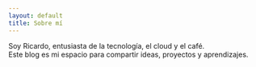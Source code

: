 ```yaml
---
layout: default
title: Sobre mí
---
```


Soy Ricardo, entusiasta de la tecnología, el cloud y el café.  
Este blog es mi espacio para compartir ideas, proyectos y aprendizajes.
